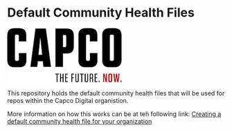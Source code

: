 # Default Community Health Files

![Capco](assets/capco_logo.jpg)

This repository holds the default community health files that will be used for repos within the Capco Digital organistion.  

More information on how this works can be at teh following link:
[Creating a default community health file for your organization](https://help.github.com/en/articles/creating-a-default-community-health-file-for-your-organization)
